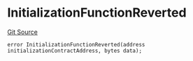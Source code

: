 # InitializationFunctionReverted
[Git Source](https://github.com/thrackle-io/rules-engine/blob/6d65728d4e93813016499a87fe04f8385b777100/src/protocol/economic/ruleProcessor/RuleProcessorDiamondLib.sol)


```solidity
error InitializationFunctionReverted(address initializationContractAddress, bytes data);
```

